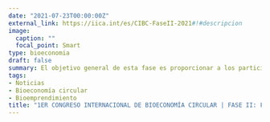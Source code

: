 ```yaml
---
date: "2021-07-23T00:00:00Z"
external_link: https://iica.int/es/CIBC-FaseII-2021#!#descripcion
image:
  caption: ""
  focal_point: Smart
type: bioeconomia
draft: false
summary: El objetivo general de esta fase es proporcionar a los participantes innovadoras herramientas digitales y metodológicas que apoyen las ideas y proyectos de bio-emprendimiento y alternativas de financiamiento con enfoque de sostenibilidad e inclusión.
tags:
- Noticias
- Bioeconomía circular
- Bioemprendimiento
title: "1ER CONGRESO INTERNACIONAL DE BIOECONOMÍA CIRCULAR | FASE II: FINANCIAR EL BIO-EMPRENDIMIENTO"
---
```

